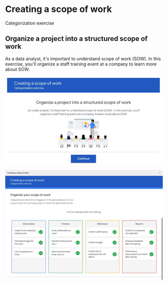 # Creating a scope of work

Categorization exercise

## Organize a project into a structured scope of work

As a data analyst, it's important to understand scope of work (SOW). In this exercise, you'll organize a staff training event at a company to learn more about SOW.

![x](./resources/img-1.jpg)

![x](./resources/img-2.jpg)

